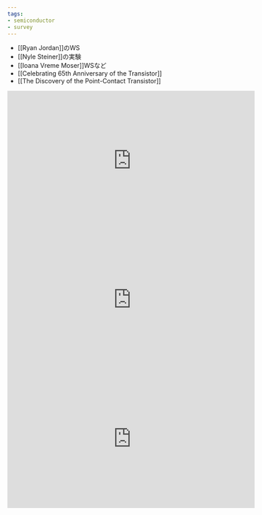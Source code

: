 ```yaml
---
tags:
- semiconductor
- survey
---
```


- [[Ryan Jordan]]のWS
- [[Nyle Steiner]]の実験
-  [[Ioana Vreme Moser]]WSなど
- [[Celebrating 65th Anniversary of the Transistor]]
- [[The Discovery of the Point-Contact Transistor]]

<iframe width="560" height="315" src="https://www.youtube.com/embed/wSANRVFQFrE" title="YouTube video player" frameborder="0" allow="accelerometer; autoplay; clipboard-write; encrypted-media; gyroscope; picture-in-picture; web-share" allowfullscreen></iframe>

<iframe width="560" height="315" src="https://www.youtube.com/embed/LRJZtuqCoMw" title="YouTube video player" frameborder="0" allow="accelerometer; autoplay; clipboard-write; encrypted-media; gyroscope; picture-in-picture; web-share" allowfullscreen></iframe>

<iframe width="560" height="315" src="https://www.youtube.com/embed/5x6Ob3EYkcg" title="YouTube video player" frameborder="0" allow="accelerometer; autoplay; clipboard-write; encrypted-media; gyroscope; picture-in-picture; web-share" allowfullscreen></iframe>
